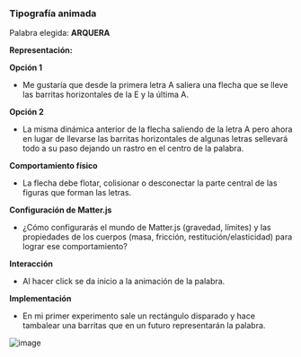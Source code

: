 ### Tipografía animada

Palabra elegida: **ARQUERA**

**Representación:**

**Opción 1**
* Me gustaría que desde la primera letra A saliera una flecha que se lleve las barritas horizontales de la E y la última A.

**Opción 2**
* La misma dinámica anterior de la flecha saliendo de la letra A pero ahora en lugar de llevarse las barritas horizontales de algunas letras sellevará todo a su paso dejando un rastro en el centro de la palabra.

**Comportamiento físico**
* La flecha debe flotar, colisionar o desconectar la parte central de las figuras que forman las letras.

**Configuración de Matter.js**
* ¿Cómo configurarás el mundo de Matter.js (gravedad, límites) y las propiedades de los cuerpos (masa, fricción, restitución/elasticidad) para lograr ese comportamiento?

**Interacción**
* Al hacer click se da inicio a la animación de la palabra.

**Implementación**

* En mi primer experimento sale un rectángulo disparado y hace tambalear una barritas que en un futuro representarán la palabra.

![image](https://github.com/user-attachments/assets/3d023eaf-55cc-447c-b200-4ba7171d0934)
